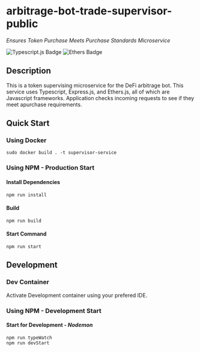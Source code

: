 # arbitrage-bot-trade-supervisor-public
_Ensures Token Purchase Meets Purchase Standards Microservice_

![Typescript.js Badge](https://img.shields.io/badge/JavaScript-Typescript-green) ![Ethers Badge](https://img.shields.io/badge/Web3-Ethers.js-red)

## Description

This is a token supervising microservice for the DeFi arbitrage bot. This service uses Typescript, Express.js, and Ethers.js, all of which are Javascript frameworks. Application checks incoming requests to see if they meet apurchase requirements.

## Quick Start

### Using Docker
```
sudo docker build . -t supervisor-service
```

### Using NPM - Production Start
#### Install Dependencies
```
npm run install
```

#### Build
```
npm run build
```

#### Start Command
```
npm run start
```
## Development
### Dev Container
Activate Development container using your prefered IDE.
### Using NPM - Development Start
#### Start for Development - _Nodemon_
```
npm run typeWatch
npm run devStart
```
